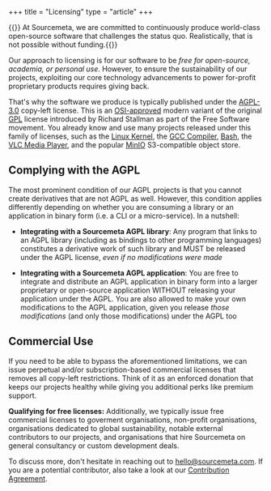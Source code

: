 +++
title = "Licensing"
type = "article"
+++

{{<lead>}} At Sourcemeta, we are committed to continuously produce world-class
open-source software that challenges the status quo. Realistically, that is not
possible without funding.{{</lead>}}

Our approach to licensing is for our software to be *free for open-source,
academia, or personal use*. However, to ensure the sustainability of our
projects, exploiting our core technology advancements to power for-profit
proprietary products requires giving back.

That's why the software we produce is typically published under the
[AGPL-3.0](https://www.gnu.org/licenses/agpl-3.0.en.html) copy-left license.
This is an [OSI-approved](https://opensource.org/license/agpl-v3) modern
variant of the original
[GPL](https://en.wikipedia.org/wiki/GNU_General_Public_License#Version_3)
license introduced by Richard Stallman as part of the Free Software movement.
You already know and use many projects released under this family of licenses,
such as the [Linux
Kernel](https://www.kernel.org/doc/html/latest/process/license-rules.html), the
[GCC Compiler](https://gcc.gnu.org/onlinedocs/libstdc++/manual/license.html),
[Bash](https://www.gnu.org/software/bash/), the [VLC Media
Player](https://www.videolan.org/legal.html), and the popular
[MinIO](https://min.io) S3-compatible object store.

Complying with the AGPL
-----------------------

The most prominent condition of our AGPL projects is that you cannot create
derivatives that are not AGPL as well. However, this condition applies
differently depending on whether you are consuming a library or an application
in binary form (i.e. a CLI or a micro-service). In a nutshell:

- **Integrating with a Sourcemeta AGPL library**: Any program that links to an
  AGPL library (including as bindings to other programming languages)
  constitutes a derivative work of such library and MUST be released under the
  AGPL license, _even if no modifications were made_

- **Integrating with a Sourcemeta AGPL application**: You are free to integrate
  and distribute an AGPL application in binary form into a larger proprietary
  or open-source application WITHOUT releasing your application under the AGPL.
  You are also allowed to make your own modifications to the AGPL application,
  given you release _those modifications_ (and only those modifications) under
  the AGPL too

Commercial Use
--------------

If you need to be able to bypass the aforementioned limitations, we can issue
perpetual and/or subscription-based commercial licenses that removes all
copy-left restrictions.  Think of it as an enforced donation that keeps our
projects healthy while giving you additional perks like premium support.

**Qualifying for free licenses:** Additionally, we typically issue free
commercial licenses to goverment organisations, non-profit organisations,
organisations dedicated to global sustainability, notable external contributors
to our projects, and organisations that hire Sourcemeta on general consultancy
or custom development deals.

To discuss more, don't hesitate in reaching out to hello@sourcemeta.com. If you
are a potential contributor, also take a look at our [Contribution
Agreement](https://github.com/sourcemeta/.github/blob/main/CONTRIBUTING.md).
